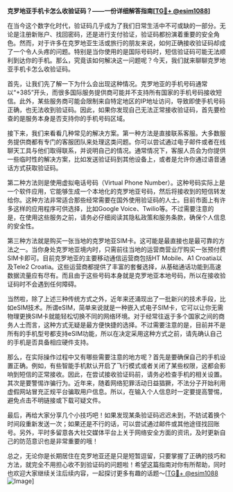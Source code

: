 **克罗地亚手机卡怎么收验证码？——一份详细解答指南[[TG💪+ @esim1088](https://t.me/s/esim1088)]**

在当今这个数字化时代，验证码几乎成为了我们日常生活中不可或缺的一部分。无论是注册新账户、找回密码，还是进行支付验证，验证码都扮演着重要的安全角色。然而，对于许多在克罗地亚生活或旅行的朋友来说，如何正确接收验证码却成了一个令人头疼的问题。特别是当你使用的是国际号码时，短信验证码可能无法顺利到达你的手机。那么，究竟该如何解决这一问题呢？今天，我们就来聊聊克罗地亚手机卡怎么收验证码。

首先，让我们先了解一下为什么会出现这种情况。克罗地亚的手机号码通常以“+385”开头，而很多国际服务提供商可能并不支持所有国家的手机号码接收短信。此外，某些服务商可能会限制来自特定地区的IP地址访问，导致即使手机号码正确，也无法收到验证码。因此，如果你发现自己无法正常接收验证码，首先要检查的是服务本身是否支持你的手机号码区域。

接下来，我们来看看几种常见的解决方案。第一种方法是直接联系客服。大多数服务提供商都有专门的客服团队来处理这类问题。你可以尝试通过电子邮件或者在线聊天工具与他们取得联系，并说明自己的情况。通常情况下，客服人员会为你提供一些临时性的解决方案，比如发送验证码到其他设备上，或者是允许你通过语音通话方式获取验证码。

第二种方法则是使用虚拟电话号码（Virtual Phone Number）。这种号码实际上是一个软件应用，它能够生成一个本地化的克罗地亚号码，然后将接收到的短信转发给你。这种方法非常适合那些经常需要在国外使用验证码的人士。目前市面上有许多这样的应用程序可供选择，比如Google Voice、Twilio等。不过需要注意的是，在使用这些服务之前，请务必仔细阅读其隐私政策和服务条款，确保个人信息的安全性。

第三种方法就是购买一张当地的克罗地亚SIM卡。这可能是最直接也是最可靠的方法之一。当你身处克罗地亚境内时，只需前往当地的运营商营业厅购买一张预付费SIM卡即可。目前克罗地亚的主要移动通信运营商包括HT Mobile、A1 Croatia以及Tele2 Croatia。这些运营商都提供了丰富的套餐选择，从基础通话功能到高速数据流量应有尽有。而且由于这些号码本身就是克罗地亚本地号码，所以在接收验证码时不会遇到任何障碍。

当然啦，除了上述三种传统方式之外，近年来还涌现出了一批新兴的技术手段，比如eSIM技术。所谓eSIM，简单来说就是一种嵌入式电子SIM卡，它可以让你无需物理更换SIM卡就能轻松切换不同的网络环境。对于经常往返于多个国家之间的商务人士而言，这种方式无疑是最方便快捷的选择。不过需要注意的是，目前并不是所有的手机型号都支持eSIM功能，所以在决定采用这种方式之前，请先确认自己的手机是否具备相应硬件支持。

那么，在实际操作过程中又有哪些需要注意的地方呢？首先是要确保自己的手机设置正确。例如，有些智能手机默认开启了飞行模式或者关闭了某些权限，这都会影响到短信的正常接收。因此，在尝试接收验证码前，请务必检查手机的相关设置。其次是要警惕诈骗行为。近年来，随着网络犯罪活动日益猖獗，不法分子开始利用虚假网站冒充正规平台骗取用户信息。所以，在输入个人信息时一定要提高警惕，避免点击不明链接或下载可疑文件。

最后，再给大家分享几个小技巧吧！如果发现某条验证码迟迟未到，不妨试着换个时间段重新发送一次；如果还是不行的话，可以尝试通过邮件或其他途径找回账号。另外，平时多留意各大社交媒体平台上关于网络安全方面的资讯，及时更新自己的防范意识也是非常重要的哦！

总之，无论你是长期居住在克罗地亚还是只是短暂逗留，只要掌握了正确的技巧和方法，就完全不用担心收不到验证码的问题啦！希望这篇指南对你有所帮助，同时也欢迎大家继续关注后续内容，一起探讨更多有趣的话题～[[TG💪+ @esim1088](https://t.me/s/esim1088) ![Image](https://i.postimg.cc/4NQfJmqS/Snipaste-2025-05-13-00-14-12.png)]